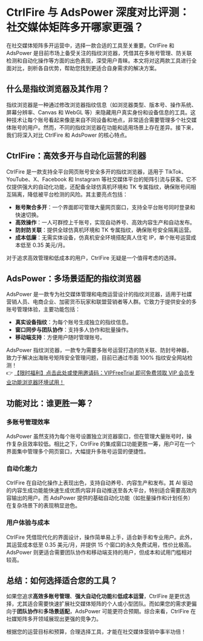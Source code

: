 # CtrlFire 与 AdsPower 深度对比评测：社交媒体矩阵多开哪家更强？

在社交媒体矩阵多开运营中，选择一款合适的工具至关重要。CtrlFire 和 AdsPower 是目前市场上备受关注的指纹浏览器，凭借其在多账号管理、防关联检测和自动化操作等方面的出色表现，深受用户青睐。本文将对这两款工具进行全面对比，剖析各自优势，帮助您找到更适合自身需求的解决方案。

## 什么是指纹浏览器及其作用？

指纹浏览器是一种通过修改浏览器指纹信息（如浏览器类型、版本号、操作系统、屏幕分辨率、Canvas 和 WebGL 等）来隐藏用户真实身份和设备信息的工具。这种技术让每个账号看起来像是来自不同设备和地点，非常适合需要管理多个社交媒体账号的用户。然而，不同的指纹浏览器在功能和适用场景上存在差异。接下来，我们将深入对比 CtrlFire 和 AdsPower 的核心特点。

## CtrlFire：高效多开与自动化运营的利器

CtrlFire 是一款支持全平台网页账号安全多开的指纹浏览器，适用于 TikTok、YouTube、X、Facebook 和 Instagram 等社交媒体平台的矩阵引流与获客。它不仅提供强大的自动化功能，还配备全球仿真机环境和 TK 专属指纹，确保账号间相互隔离，降低被平台检测的风险。其主要亮点包括：

- **账号聚合多开**：一个界面即可管理大量网页窗口，支持全平台账号同时登录和快速切换。
- **高效操作**：一人可群控上千账号，实现自动养号、高效内容生产和自动发布。
- **防封防关联**：提供全球仿真机环境和 TK 专属指纹，确保账号安全隔离运营。
- **成本低廉**：无需实体设备，仿真机安全环境搭配真人住宅 IP，单个账号运营成本低至 0.35 美元/月。

对于追求高效管理和低成本的用户，CtrlFire 无疑是一个值得考虑的选择。

## AdsPower：多场景适配的指纹浏览器

AdsPower 是一款专为社交媒体管理和电商运营设计的指纹浏览器，适用于社媒营销人员、电商企业、加密货币玩家和联盟营销者等人群。它致力于提供安全的多账号管理体验，主要功能包括：

- **真实设备指纹**：为每个账号生成独立的指纹信息。
- **窗口同步与团队协作**：支持多人协作和批量操作。
- **移动端支持**：方便用户随时管理账号。

AdsPower 指纹浏览器，一款专为需要多账号运营打造的防关联、防封号神器，致力于解决出海账号矩阵安全管理问题，目前已通过市面 100% 指纹安全网站检测！  
👉 [【限时福利】点击此处或使用邀请码：VIPFreeTrial 即可免费领取 VIP 会员专业功能浏览器环境试用！](https://bit.ly/adspower_free)

## 功能对比：谁更胜一筹？

### 多账号管理效率

AdsPower 虽然支持为每个账号设置独立浏览器窗口，但在管理大量账号时，操作复杂且效率较低。相比之下，CtrlFire 的集成窗口功能更胜一筹，用户可在一个界面集中管理多个网页窗口，大幅提升多账号运营的便捷性。

### 自动化能力

CtrlFire 在自动化操作上表现出色，支持自动养号、内容生产和发布。其 AI 驱动的内容生成功能能快速生成优质内容并自动推送至各大平台，特别适合需要高效内容输出的用户。而 AdsPower 提供的基础自动化功能（如批量操作和计划任务）在复杂场景下的表现稍显逊色。

### 用户体验与成本

CtrlFire 凭借现代化的界面设计，操作简单易上手，适合新手和专业用户。此外，其运营成本低至 0.35 美元/月，并提供 15 个窗口的永久免费试用，性价比极高。AdsPower 则更适合需要团队协作和移动端支持的用户，但成本和试用门槛相对较高。

## 总结：如何选择适合您的工具？

如果您追求**高效多账号管理**、**强大自动化功能**和**低成本运营**，CtrlFire 是更优选择，尤其适合需要快速扩展社交媒体矩阵的个人或小型团队。而如果您的需求更偏向于**团队协作**和**多场景适配**，AdsPower 可能更符合预期。综合来看，CtrlFire 在社媒矩阵多开领域展现出更强的竞争力。

根据您的运营目标和预算，合理选择工具，才能在社交媒体营销中事半功倍！